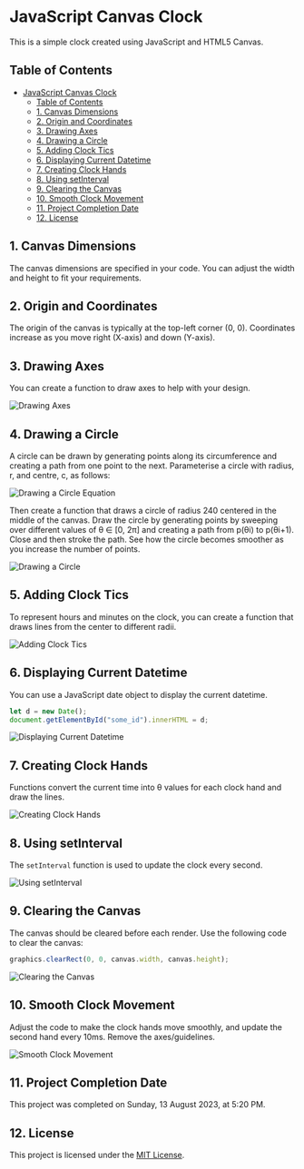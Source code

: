 # JavaScript Canvas Clock

This is a simple clock created using JavaScript and HTML5 Canvas.

## Table of Contents
- [JavaScript Canvas Clock](#javascript-canvas-clock)
  - [Table of Contents](#table-of-contents)
  - [1. Canvas Dimensions](#1-canvas-dimensions)
  - [2. Origin and Coordinates](#2-origin-and-coordinates)
  - [3. Drawing Axes](#3-drawing-axes)
  - [4. Drawing a Circle](#4-drawing-a-circle)
  - [5. Adding Clock Tics](#5-adding-clock-tics)
  - [6. Displaying Current Datetime](#6-displaying-current-datetime)
  - [7. Creating Clock Hands](#7-creating-clock-hands)
  - [8. Using setInterval](#8-using-setinterval)
  - [9. Clearing the Canvas](#9-clearing-the-canvas)
  - [10. Smooth Clock Movement](#10-smooth-clock-movement)
  - [11. Project Completion Date](#11-project-completion-date)
  - [12. License](#12-license)

## 1. Canvas Dimensions
The canvas dimensions are specified in your code. You can adjust the width and height to fit your requirements.

## 2. Origin and Coordinates
The origin of the canvas is typically at the top-left corner (0, 0). Coordinates increase as you move right (X-axis) and down (Y-axis).

## 3. Drawing Axes
You can create a function to draw axes to help with your design.

![Drawing Axes](images/clock%20(1).png)

## 4. Drawing a Circle
A circle can be drawn by generating points along its circumference and creating a path from one point to the next. Parameterise a circle with radius, r, and centre, c, as follows:

![Drawing a Circle Equation](images/clock%20(2).png)

Then create a function that draws a circle of radius 240 centered in the middle of the canvas. Draw
the circle by generating points by sweeping over different values of θ ∈ [0, 2π] and creating a
path from p(θi) to p(θi+1). Close and then stroke the path. See how the circle becomes smoother as you increase the number of points.

![Drawing a Circle](images/clock%20(3).png)

## 5. Adding Clock Tics
To represent hours and minutes on the clock, you can create a function that draws lines from the center to different radii.

![Adding Clock Tics](images/clock%20(4).png)

## 6. Displaying Current Datetime
You can use a JavaScript date object to display the current datetime.

```javascript
let d = new Date();
document.getElementById("some_id").innerHTML = d;
```
![Displaying Current Datetime](images/clock%20(5).png)

## 7. Creating Clock Hands
Functions convert the current time into θ values for each clock hand and draw the lines.

![Creating Clock Hands](images/clock%20(6).png)

## 8. Using setInterval
The `setInterval` function is used to update the clock every second.

![Using setInterval](images/clock%20(7).png)

## 9. Clearing the Canvas
The canvas should be cleared before each render. Use the following code to clear the canvas:
```javascript
graphics.clearRect(0, 0, canvas.width, canvas.height);
```

![Clearing the Canvas](images/clock%20(8).png)

## 10. Smooth Clock Movement
Adjust the code to make the clock hands move smoothly, and update the second hand every 10ms. Remove the axes/guidelines.

![Smooth Clock Movement](images/clock-final.gif)

## 11. Project Completion Date
This project was completed on Sunday, 13 August 2023, at 5:20 PM.

## 12. License
This project is licensed under the [MIT License](LICENSE).
